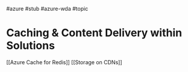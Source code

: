 #azure #stub #azure-wda #topic

# Caching & Content Delivery within Solutions
[[Azure Cache for Redis]]
[[Storage on CDNs]]
